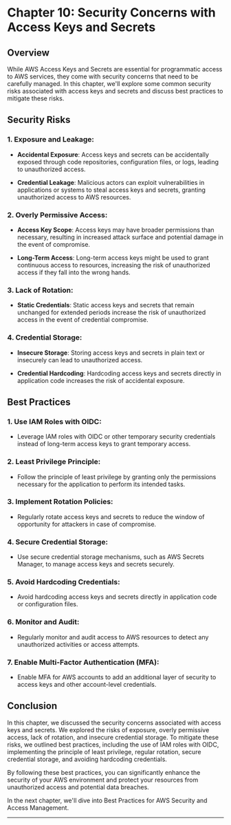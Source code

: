 # Chapter 10: Security Concerns with Access Keys and Secrets

## Overview

While AWS Access Keys and Secrets are essential for programmatic access to AWS services, they come with security concerns that need to be carefully managed. In this chapter, we'll explore some common security risks associated with access keys and secrets and discuss best practices to mitigate these risks.

## Security Risks

### 1. **Exposure and Leakage**:

- **Accidental Exposure**: Access keys and secrets can be accidentally exposed through code repositories, configuration files, or logs, leading to unauthorized access.

- **Credential Leakage**: Malicious actors can exploit vulnerabilities in applications or systems to steal access keys and secrets, granting unauthorized access to AWS resources.

### 2. **Overly Permissive Access**:

- **Access Key Scope**: Access keys may have broader permissions than necessary, resulting in increased attack surface and potential damage in the event of compromise.

- **Long-Term Access**: Long-term access keys might be used to grant continuous access to resources, increasing the risk of unauthorized access if they fall into the wrong hands.

### 3. **Lack of Rotation**:

- **Static Credentials**: Static access keys and secrets that remain unchanged for extended periods increase the risk of unauthorized access in the event of credential compromise.

### 4. **Credential Storage**:

- **Insecure Storage**: Storing access keys and secrets in plain text or insecurely can lead to unauthorized access.

- **Credential Hardcoding**: Hardcoding access keys and secrets directly in application code increases the risk of accidental exposure.

## Best Practices

### 1. **Use IAM Roles with OIDC**:

- Leverage IAM roles with OIDC or other temporary security credentials instead of long-term access keys to grant temporary access.

### 2. **Least Privilege Principle**:

- Follow the principle of least privilege by granting only the permissions necessary for the application to perform its intended tasks.

### 3. **Implement Rotation Policies**:

- Regularly rotate access keys and secrets to reduce the window of opportunity for attackers in case of compromise.

### 4. **Secure Credential Storage**:

- Use secure credential storage mechanisms, such as AWS Secrets Manager, to manage access keys and secrets securely.

### 5. **Avoid Hardcoding Credentials**:

- Avoid hardcoding access keys and secrets directly in application code or configuration files.

### 6. **Monitor and Audit**:

- Regularly monitor and audit access to AWS resources to detect any unauthorized activities or access attempts.

### 7. **Enable Multi-Factor Authentication (MFA)**:

- Enable MFA for AWS accounts to add an additional layer of security to access keys and other account-level credentials.

## Conclusion

In this chapter, we discussed the security concerns associated with access keys and secrets. We explored the risks of exposure, overly permissive access, lack of rotation, and insecure credential storage. To mitigate these risks, we outlined best practices, including the use of IAM roles with OIDC, implementing the principle of least privilege, regular rotation, secure credential storage, and avoiding hardcoding credentials.

By following these best practices, you can significantly enhance the security of your AWS environment and protect your resources from unauthorized access and potential data breaches.

In the next chapter, we'll dive into Best Practices for AWS Security and Access Management.

---